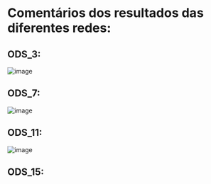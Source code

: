 # Comentários dos resultados das diferentes redes:

## ODS_3:
![image](https://github.com/user-attachments/assets/b5463a2d-a039-43c8-8499-8c727c0cb8fc)

## ODS_7:
![image](https://github.com/user-attachments/assets/7628ea98-164f-4af1-b30a-e91ef77f68e9)

## ODS_11:
![image](https://github.com/user-attachments/assets/440c3dfa-d23e-402d-ade1-96d69a13d5a5)

## ODS_15:

